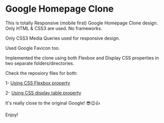 # Google Homepage Clone

This is totally Responsive (mobile first) Google Homepage Clone design. Only HTML & CSS3 are used. No frameworks.

Only CSS3 Media Queries used for responsive design.

Used Google Favicon too.

Implemented the clone using both Flexbox and Display CSS properties in two separate folders/directories.

Check the reposiory files for both:

1- [Using CSS Flexbox property](<Using CSS Flexbox - vh - Favicon/index.html>)

2- [Using CSS display table property](<Using CSS display table - Position - Favicon/index.html>)

It's really close to the original Google! 😎😉👍

Enjoy!
